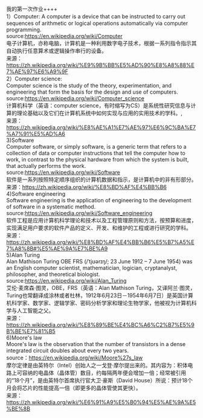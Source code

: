 我的第一次作业++++<br>
1）Computer:
  A computer is a device that can be instructed to carry out sequences of arithmetic or logical operations automatically via computer programming.<br>
  source:https://en.wikipedia.org/wiki/Computer<br>
  电子计算机，亦称电脑，计算机是一种利用数字电子技术，根据一系列指令指示其自动执行任意算术或逻辑操作串行的设备。<br>
  来源：https://zh.wikipedia.org/wiki/%E9%9B%BB%E5%AD%90%E8%A8%88%E7%AE%97%E6%A9%9F<br>
2）Computer science:<br>
  Computer science is the study of the theory, experimentation, and engineering that form the basis for the design and use of computers.<br>
  source:https://en.wikipedia.org/wiki/Computer_science<br>
  计算机科学（英语：computer science，有时缩写为CS）是系统性研究信息与计算的理论基础以及它们在计算机系统中如何实现与应用的实用技术的学科。,<br>
  来源：https://zh.wikipedia.org/wiki/%E8%AE%A1%E7%AE%97%E6%9C%BA%E7%A7%91%E5%AD%A6<br>
3)Software<br>
  Computer software, or simply software, is a generic term that refers to a collection of data or computer instructions that tell the computer how to work, in contrast to the physical hardware from which the system is built, that actually performs the work.
  source:https://en.wikipedia.org/wiki/Software<br>
  软件是一系列按照特定顺序组织的计算机数据和指示，是计算机中的非有形部分。<br>
  来源：https://zh.wikipedia.org/wiki/%E8%BD%AF%E4%BB%B6<br>
4)Software engineering<br>
  Software engineering is the application of engineering to the development of software in a systematic method.<br>
  source:https://en.wikipedia.org/wiki/Software_engineering<br>
  软件工程是应用计算机科学理论和技术以及工程管理原则和方法，按预算和进度，实现满足用户要求的软件产品的定义、开发、和维护的工程或进行研究的学科。<br>
  来源：https://zh.wikipedia.org/wiki/%E8%BD%AF%E4%BB%B6%E5%B7%A5%E7%A8%8B#%E5%AE%9A%E7%BE%A9<br>
5)Alan Turing<br>
  Alan Mathison Turing OBE FRS (/ˈtjʊərɪŋ/; 23 June 1912 – 7 June 1954) was an English computer scientist, mathematician, logician, cryptanalyst, philosopher, and theoretical biologist.<br>
  source:https://en.wikipedia.org/wiki/Alan_Turing<br>
  艾伦·麦席森·图灵，OBE，FRS（英语：Alan Mathison Turing，又译阿兰·图灵，Turing也常翻译成涂林或者杜林，1912年6月23日－1954年6月7日）是英国计算机科学家、数学家、逻辑学家、密码分析学家和理论生物学家，他被视为计算机科学与人工智能之父。 <br>
  来源：https://zh.wikipedia.org/wiki/%E8%89%BE%E4%BC%A6%C2%B7%E5%9B%BE%E7%81%B5<br>
6)Moore's law<br>
  Moore's law is the observation that the number of transistors in a dense integrated circuit doubles about every two years. <br>
  source：https://en.wikipedia.org/wiki/Moore%27s_law<br>
  摩尔定律是由英特尔（Intel）创始人之一戈登·摩尔提出来的。其内容为：积体电路上可容纳的电晶体（晶体管）数目，约每隔两年便会增加一倍；经常被引用的“18个月”，是由英特尔首席执行官大卫·豪斯（David House）所说：预计18个月会将芯片的性能提高一倍（即更多的晶体管使其更快）。 <br>
  来源：https://zh.wikipedia.org/wiki/%E6%91%A9%E5%B0%94%E5%AE%9A%E5%BE%8B<br>